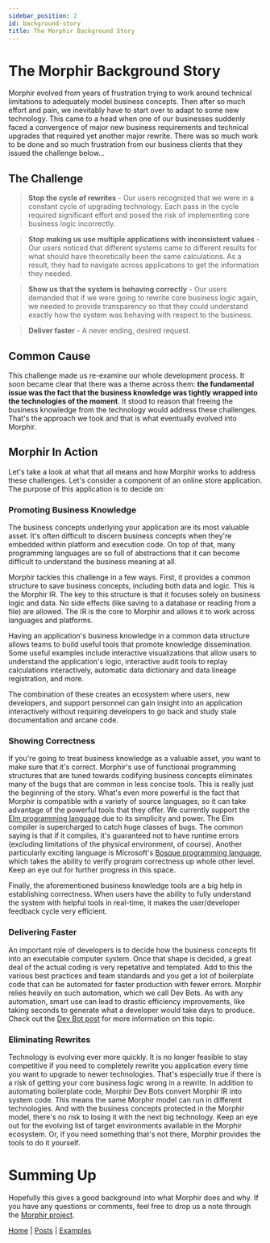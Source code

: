 ```yaml
---
sidebar_position: 2
id: background-story
title: The Morphir Background Story
---
```


# The Morphir Background Story

Morphir evolved from years of frustration trying to work around technical limitations to adequately model business concepts. Then after so much effort and pain, we inevitably have to start over to adapt to some new technology. This came to a head when one of our businesses suddenly faced a convergence of major new business requirements and technical upgrades that required yet another major rewrite. There was so much work to be done and so much frustration from our business clients that they issued the challenge below...

## The Challenge

> **Stop the cycle of rewrites** - Our users recognized that we were in a constant cycle of upgrading technology. Each pass in the cycle required significant effort and posed the risk of implementing core business logic incorrectly.

> **Stop making us use multiple applications with inconsistent values** - Our users noticed that different systems came to different results for what should have theoretically been the same calculations. As a result, they had to navigate across applications to get the information they needed.

> **Show us that the system is behaving correctly** - Our users demanded that if we were going to rewrite core business logic again, we needed to provide transparency so that they could understand exactly how the system was behaving with respect to the business.

> **Deliver faster** - A never ending, desired request.

## Common Cause

This challenge made us re-examine our whole development process. It soon became clear that there was a theme across them: **the fundamental issue was the fact that the business knowledge was tightly wrapped into the technologies of the moment**. It stood to reason that freeing the business knowledge from the technology would address these challenges. That's the approach we took and that is what eventually evolved into Morphir.

## Morphir In Action

Let's take a look at what that all means and how Morphir works to address these challenges. Let's consider a component of an online store application. The purpose of this application is to decide on:

### Promoting Business Knowledge

The business concepts underlying your application are its most valuable asset. It's often difficult to discern
business concepts when they're embedded within platform and execution code. On top of that, many programming languages
are so full of abstractions that it can become difficult to understand the business meaning at all.

Morphir tackles this challenge in a few ways. First, it provides a common structure to save business concepts, including
both data and logic. This is the Morphir IR. The key to this structure is that it focuses solely on business logic and
data. No side effects (like saving to a database or reading from a file) are allowed. The IR is the core to Morphir and
allows it to work across languages and platforms.

Having an application's business knowledge in a common data structure allows teams to build useful tools that promote
knowledge dissemination. Some useful examples include interactive visualizations that allow users to understand the
application's logic, interactive audit tools to replay calculations interactively, automatic data dictionary and data
lineage registration, and more.

The combination of these creates an ecosystem where users, new developers, and support personnel can gain insight into
an application interactively without requiring developers to go back and study stale documentation and arcane code.

### Showing Correctness

If you're going to treat business knowledge as a valuable asset, you want to make sure that it's correct. Morphir's use
of functional programming structures that are tuned towards codifying business concepts eliminates many of the bugs that
are common in less concise tools. This is really just the beginning of the story. What's even more powerful is the fact
that Morphir is compatible with a variety of source languages, so it can take advantage of the powerful tools that they
offer. We currently support the [Elm programming language](http://elm-lang.org) due to its simplicity and power. The Elm
compiler is supercharged to catch huge classes of bugs. The common saying is that if it compiles, it's guaranteed not to
have runtime errors (excluding limitations of the physical environment, of course). Another particularly exciting
language is Microsoft's [Bosque programming language](https://github.com/microsoft/BosqueLanguage), which takes the
ability to verify program correctness up whole other level. Keep an eye out for further progress in this space.

Finally, the aforementioned business knowledge tools are a big help in establishing correctness. When users have the
ability to fully understand the system with helpful tools in real-time, it makes the user/developer feedback cycle very
efficient.

### Delivering Faster

An important role of developers is to decide how the business concepts fit into an executable computer system. Once
that shape is decided, a great deal of the actual coding is very repetative and templated. Add to this the various best
practices and team standards and you get a lot of boilerplate code that can be automated for faster production with
fewer errors. Morphir relies heavily on such automation, which we call Dev Bots. As with any automation, smart use can
lead to drastic efficiency improvements, like taking seconds to generate what a developer would take days to
produce. Check out the [Dev Bot post](dev_bots) for more information on this topic.

### Eliminating Rewrites

Technology is evolving ever more quickly. It is no longer feasible to stay competitive if you need to completely rewrite
you application every time you want to upgrade to newer technologies. That's especially true if there is a risk of
getting your core business logic wrong in a rewrite. In addition to automating boilerplate code, Morphir Dev Bots convert
Morphir IR into system code. This means the same Morphir model can run in different technologies. And with the business
concepts protected in the Morphir model, there's no risk to losing it with the next big technology. Keep an eye out for
the evolving list of target environments available in the Morphir ecosystem. Or, if you need something that's not there,
Morphir provides the tools to do it yourself.

# Summing Up

Hopefully this gives a good background into what Morphir does and why. If you have any questions or comments, feel free
to drop us a note through the [Morphir project](https://github.com/finos/morphir).

[Home](/index) | [Posts](posts) | [Examples](https://github.com/finos/morphir-examples/)
